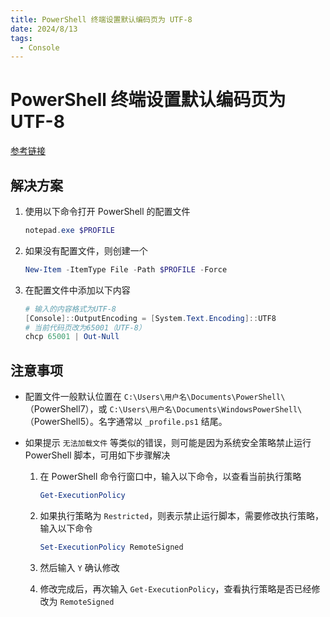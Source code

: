 ```yaml
---
title: PowerShell 终端设置默认编码页为 UTF-8
date: 2024/8/13
tags:
  - Console
---
```


# PowerShell 终端设置默认编码页为 UTF-8

[参考链接](https://www.cnblogs.com/chkhk/p/17349669.html)

## 解决方案

1. 使用以下命令打开 PowerShell 的配置文件

   ```powershell
   notepad.exe $PROFILE
   ```

2. 如果没有配置文件，则创建一个

   ```powershell
   New-Item -ItemType File -Path $PROFILE -Force
   ```

3. 在配置文件中添加以下内容

   ```powershell
   # 输入的内容格式为UTF-8
   [Console]::OutputEncoding = [System.Text.Encoding]::UTF8
   # 当前代码页改为65001（UTF-8）
   chcp 65001 | Out-Null
   ```

## 注意事项

* 配置文件一般默认位置在 `C:\Users\用户名\Documents\PowerShell\`（PowerShell7），或 `C:\Users\用户名\Documents\WindowsPowerShell\`（PowerShell5）。名字通常以 `_profile.ps1` 结尾。

* 如果提示 `无法加载文件` 等类似的错误，则可能是因为系统安全策略禁止运行 PowerShell 脚本，可用如下步骤解决

    1. 在 PowerShell 命令行窗口中，输入以下命令，以查看当前执行策略

       ```powershell
       Get-ExecutionPolicy
       ```

    2. 如果执行策略为 `Restricted`，则表示禁止运行脚本，需要修改执行策略，输入以下命令

       ```powershell
       Set-ExecutionPolicy RemoteSigned
       ```
    3. 然后输入 `Y` 确认修改

    4. 修改完成后，再次输入 `Get-ExecutionPolicy`，查看执行策略是否已经修改为 `RemoteSigned`